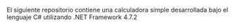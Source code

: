 El siguiente repositorio contiene una calculadora simple desarrollada bajo el lenguaje C# utilizando .NET Framework 4.7.2
